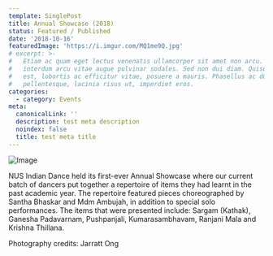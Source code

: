 ```yaml
---
template: SinglePost
title: Annual Showcase (2018)
status: Featured / Published
date: '2018-10-16'
featuredImage: 'https://i.imgur.com/MQ1me9Q.jpg'
# excerpt: >-
#   Etiam ac quam eget lectus venenatis ullamcorper sit amet non arcu. Nullam
#   interdum arcu vitae augue pulvinar sodales. Sed non dui diam. Quisque lectus
#   est, lobortis ac efficitur vitae, posuere a mauris. Phasellus ac dui
#   pellentesque, lacinia risus ut, imperdiet eros.
categories:
  - category: Events
meta:
  canonicalLink: ''
  description: test meta description
  noindex: false
  title: test meta title
---
```


![Image](https://i.imgur.com/MQ1me9Q.jpg)

NUS Indian Dance held its first-ever Annual Showcase where our current batch of dancers put together a repertoire of items they had learnt in the past academic year. The repertoire featured pieces choreographed by Santha Bhaskar and Mdm Ambujah, in addition to special solo performances. The items that were presented include: Sargam (Kathak), Ganesha Padavarnam, Pushpanjali, Kumarasambhavam, Ranjani Mala and Krishna Thillana.

Photography credits: Jarratt Ong